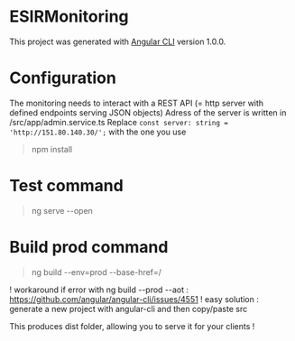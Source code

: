 # ESIRMonitoring

This project was generated with [Angular CLI](https://github.com/angular/angular-cli) version 1.0.0.


# Configuration

The monitoring needs to interact with a REST API (= http server with defined endpoints serving JSON objects)
Adress of the server is written in /src/app/admin.service.ts
Replace `const server: string = 'http://151.80.140.30/';` with the one you use

> npm install


# Test command

> ng serve --open

# Build prod command

> ng build --env=prod --base-href=/

! workaround if error with ng build --prod --aot :
https://github.com/angular/angular-cli/issues/4551
! easy solution : generate a new project with angular-cli and then copy/paste src

This produces dist folder, allowing you to serve it for your clients !